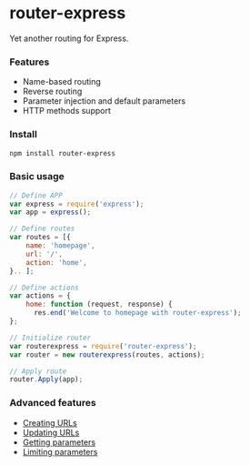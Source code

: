 # router-express

Yet another routing for Express.

### Features

* Name-based routing
* Reverse routing
* Parameter injection and default parameters
* HTTP methods support

### Install

```sh
npm install router-express
```

### Basic usage

```js
// Define APP
var express = require('express');
var app = express();

// Define routes
var routes = [{
    name: 'homepage',
    url: '/',
    action: 'home',
}.. ];

// Define actions
var actions = {
    home: function (request, response) {
      res.end('Welcome to homepage with router-express');
};

// Initialize router
var routerexpress = require('router-express');
var router = new routerexpress(routes, actions);

// Apply route
router.Apply(app);
```

### Advanced features

* [Creating URLs](https://github.com/yasinaydin/router-express/wiki/createurl)
* [Updating URLs](https://github.com/yasinaydin/router-express/wiki/updateurl)
* [Getting parameters](https://github.com/yasinaydin/router-express/wiki/getparams)
* [Limiting parameters](https://github.com/yasinaydin/router-express/wiki/limitparams)
